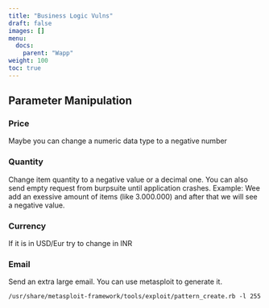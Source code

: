 ```yaml
---
title: "Business Logic Vulns"
draft: false
images: []
menu:
  docs:
    parent: "Wapp"
weight: 100
toc: true
---
```


## Parameter Manipulation
### Price
Maybe you can change a numeric data type to a negative number
### Quantity
Change item quantity to a negative value or a decimal one.
You can also send empty request from burpsuite until application crashes. Example: Wee add an exessive amount of items (like 3.000.000) and after that we will see a negative value.
### Currency
If it is in USD/Eur try to change in INR
### Email
Send an extra large email. You can use metasploit to generate it.
```
/usr/share/metasploit-framework/tools/exploit/pattern_create.rb -l 255
```